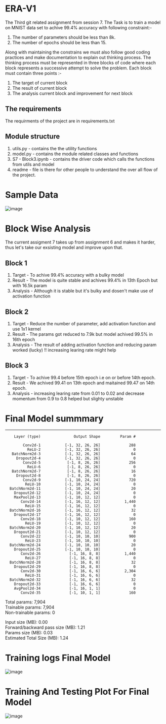 # ERA-V1
The Third git related assignment from session 7. The Task is to train a model on MNIST data set to achive 99.4% accuracy with following constraint:-
1. The number of parameters should be less than 8k.
2. The number of epochs should be less than 15.

Along with maintaining the constrains we must also follow good coding practices and make documentation to explain out thinking process. The thinking process must be represented in three blocks of code where each block represents a successive attempt to solve the problem. Each block must contain three points :-
1. The target of current block
2. The result of current block
3. The analysis current block and improvement for next block  

## The requirements
The requirments of the project are in requirements.txt 

## Module structure
1. utils.py - contains the the utility functions
2. model.py - contains the module related classes and functions
3. S7 - Block3.ipynb - contains the driver code which calls the functions from utils and model
4. readme - file is there for other people to understand the over all flow of the project.

# Sample Data
![image](https://github.com/SudoWodo/ERA-V1/assets/82159869/7ed9da4e-eee0-4655-ad72-cde2219c72ac)

# Block Wise Analysis
The current assigment 7 takes up from assignment 6 and makes it harder, thus let's take our exsisting model and improve upon that.

## Block 1
1. Target - To achive 99.4% accuracy with a bulky model
2. Result - The model is quite stable and achives 99.4% in 13th Epoch but with 16.5k param
3. Analysis - Although it is stable but it's bulky and dosen't make use of activation function

## Block 2
1. Target - Reduce the number of parameter, add activation function and use 1x1 kernel
2. Result - The params got reduced to 7.9k but model achived 99.5% in 16th epoch
3. Analysis - The result of adding activation function and reducing param worked (lucky) !! increasing learing rate might help

## Block 3
1. Target - To achive 99.4 before 15th epoch i.e on or before 14th epoch.
2. Result -  We achived 99.41 on 13th epoch and maitained 99.47 on 14th epoch.
3. Analysis - increasing learing rate from 0.01 to 0.02 and decrease momentum from 0.9 to 0.8 helped but slighty unstable



# Final Model summmary

----------------------------------------------------------------
        Layer (type)               Output Shape         Param #

            Conv2d-1           [-1, 32, 26, 26]             288
              ReLU-2           [-1, 32, 26, 26]               0
       BatchNorm2d-3           [-1, 32, 26, 26]              64
         Dropout2d-4           [-1, 32, 26, 26]               0
            Conv2d-5            [-1, 8, 26, 26]             256
              ReLU-6            [-1, 8, 26, 26]               0
       BatchNorm2d-7            [-1, 8, 26, 26]              16
         Dropout2d-8            [-1, 8, 26, 26]               0
            Conv2d-9           [-1, 10, 24, 24]             720
             ReLU-10           [-1, 10, 24, 24]               0
      BatchNorm2d-11           [-1, 10, 24, 24]              20
        Dropout2d-12           [-1, 10, 24, 24]               0
        MaxPool2d-13           [-1, 10, 12, 12]               0
           Conv2d-14           [-1, 16, 12, 12]           1,440
             ReLU-15           [-1, 16, 12, 12]               0
      BatchNorm2d-16           [-1, 16, 12, 12]              32
        Dropout2d-17           [-1, 16, 12, 12]               0
           Conv2d-18           [-1, 10, 12, 12]             160
             ReLU-19           [-1, 10, 12, 12]               0
      BatchNorm2d-20           [-1, 10, 12, 12]              20
        Dropout2d-21           [-1, 10, 12, 12]               0
           Conv2d-22           [-1, 10, 10, 10]             900
             ReLU-23           [-1, 10, 10, 10]               0
      BatchNorm2d-24           [-1, 10, 10, 10]              20
        Dropout2d-25           [-1, 10, 10, 10]               0
           Conv2d-26             [-1, 16, 8, 8]           1,440
             ReLU-27             [-1, 16, 8, 8]               0
      BatchNorm2d-28             [-1, 16, 8, 8]              32
        Dropout2d-29             [-1, 16, 8, 8]               0
           Conv2d-30             [-1, 16, 6, 6]           2,304
             ReLU-31             [-1, 16, 6, 6]               0
      BatchNorm2d-32             [-1, 16, 6, 6]              32
        Dropout2d-33             [-1, 16, 6, 6]               0
        AvgPool2d-34             [-1, 16, 1, 1]               0
           Conv2d-35             [-1, 10, 1, 1]             160

Total params: 7,904 <br>
Trainable params: 7,904 <br>
Non-trainable params: 0 <br>

Input size (MB): 0.00 <br>
Forward/backward pass size (MB): 1.21 <br>
Params size (MB): 0.03 <br>
Estimated Total Size (MB): 1.24 <br>

# Training logs Final Model
![image](https://github.com/SudoWodo/ERA-V1/assets/82159869/a371fcb1-acd8-40cf-91ed-c429d2830924)

# Training And Testing Plot For Final Model
![image](https://github.com/SudoWodo/ERA-V1/assets/82159869/ec3eb33f-6f4c-4981-af06-6df14bea0bc5)

